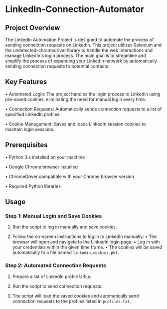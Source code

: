 # LinkedIn-Connection-Automator

## Project Overview

The LinkedIn Automation Project is designed to automate the process of sending connection requests on LinkedIn. This project utilizes Selenium and the undetected-chromedriver library to handle the web interactions and manage LinkedIn's login process. The main goal is to streamline and simplify the process of expanding your LinkedIn network by automatically sending connection requests to potential contacts.

## Key Features

•	Automated Login: The project handles the login process to LinkedIn using pre-saved cookies, eliminating the need for manual login every time.

•	Connection Requests: Automatically sends connection requests to a list of specified LinkedIn profiles.

•	Cookie Management: Saves and loads LinkedIn session cookies to maintain login sessions.


## Prerequisites

•	Python 3.x installed on your machine

•	Google Chrome browser installed

•	ChromeDriver compatible with your Chrome browser version

•	Required Python libraries


## Usage

### Step 1: Manual Login and Save Cookies

1. Run the script to log in manually and save cookies.

2. Follow the on-screen instructions to log in to LinkedIn manually:
•	The browser will open and navigate to the LinkedIn login page.
•	Log in with your credentials within the given time frame.
•	The cookies will be saved automatically to a file named `linkedin_cookies.pkl`.


### Step 2: Automated Connection Requests

1. Prepare a list of LinkedIn profile URLs.

2. Run the script to send connection requests.

3. The script will load the saved cookies and automatically send connection requests to the profiles listed in `profiles.txt`.
